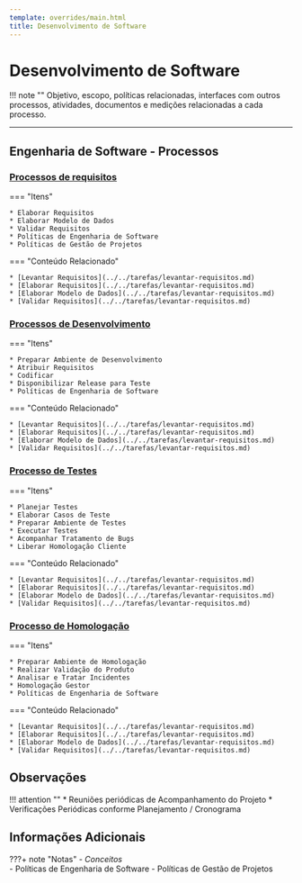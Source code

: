 ```yaml
---
template: overrides/main.html
title: Desenvolvimento de Software
---
```


# Desenvolvimento de Software

!!! note ""
    Objetivo, escopo, políticas relacionadas, interfaces com outros processos, atividades, documentos e medições relacionadas a cada processo.

- - -
## Engenharia de Software - Processos


### [Processos de requisitos](requisitos.md)

=== "Itens"

    * Elaborar Requisitos
	* Elaborar Modelo de Dados
	* Validar Requisitos
	* Políticas de Engenharia de Software
	* Políticas de Gestão de Projetos

=== "Conteúdo Relacionado"
	
	* [Levantar Requisitos](../../tarefas/levantar-requisitos.md)
	* [Elaborar Requisitos](../../tarefas/levantar-requisitos.md)
	* [Elaborar Modelo de Dados](../../tarefas/levantar-requisitos.md)
	* [Validar Requisitos](../../tarefas/levantar-requisitos.md)
	

### [Processos de Desenvolvimento](desenvolvimento.md)

=== "Itens"

	* Preparar Ambiente de Desenvolvimento
	* Atribuir Requisitos
	* Codificar
	* Disponibilizar Release para Teste
	* Políticas de Engenharia de Software
	
=== "Conteúdo Relacionado"
	
	* [Levantar Requisitos](../../tarefas/levantar-requisitos.md)
	* [Elaborar Requisitos](../../tarefas/levantar-requisitos.md)
	* [Elaborar Modelo de Dados](../../tarefas/levantar-requisitos.md)
	* [Validar Requisitos](../../tarefas/levantar-requisitos.md)
	

###  [Processo de Testes](testes.md)

=== "Itens"

	* Planejar Testes
	* Elaborar Casos de Teste
	* Preparar Ambiente de Testes
	* Executar Testes
	* Acompanhar Tratamento de Bugs
	* Liberar Homologação Cliente	
	
=== "Conteúdo Relacionado"
	
	* [Levantar Requisitos](../../tarefas/levantar-requisitos.md)
	* [Elaborar Requisitos](../../tarefas/levantar-requisitos.md)
	* [Elaborar Modelo de Dados](../../tarefas/levantar-requisitos.md)
	* [Validar Requisitos](../../tarefas/levantar-requisitos.md)
		
### [Processo de Homologação](homologacao.md)

=== "Itens"

	* Preparar Ambiente de Homologação
	* Realizar Validação do Produto
	* Analisar e Tratar Incidentes
	* Homologação Gestor
	* Políticas de Engenharia de Software
	
=== "Conteúdo Relacionado"
	
	* [Levantar Requisitos](../../tarefas/levantar-requisitos.md)
	* [Elaborar Requisitos](../../tarefas/levantar-requisitos.md)
	* [Elaborar Modelo de Dados](../../tarefas/levantar-requisitos.md)
	* [Validar Requisitos](../../tarefas/levantar-requisitos.md)		
					

## Observações 

!!! attention ""
    * Reuniões periódicas de Acompanhamento do Projeto
    * Verificações Periódicas conforme Planejamento / Cronograma 
	
## Informações Adicionais  

???+ note "Notas"
    - *Conceitos*	
    - Políticas de Engenharia de Software
    - Políticas de Gestão de Projetos

